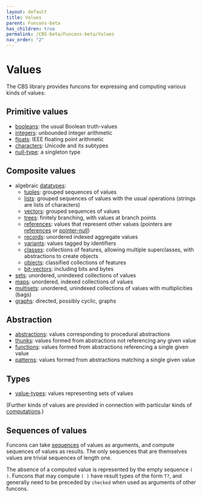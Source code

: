 ```yaml
---
layout: default
title: Values
parent: Funcons-beta
has_children: true
permalink: /CBS-beta/Funcons-beta/Values
nav_order: "2"
---
```


Values
======

The CBS library provides funcons for expressing and computing various kinds of
values:

Primitive values
----------------

- [booleans]\: the usual Boolean truth-values
- [integers]\: unbounded integer arithmetic
- [floats]\: IEEE floating point arithmetic
- [characters]\: Unicode and its subtypes
- [null-type]\: a singleton type

Composite values
----------------

- algebraic [datatypes]\:
  - [tuples]\: grouped sequences of values
  - [lists]\:  grouped sequences of values with the usual operations
      \(strings are lists of characters)
  - [vectors]\: grouped sequences of values
  - [trees]\: finitely branching, with values at branch points
  - [references]\: values that represent other values
      \(pointers are [references] or [pointer-null])
  - [records]\: unordered indexed aggregate values
  - [variants]\: values tagged by identifiers
  - [classes]\: collections of features, allowing multiple superclasses,
       with abstractions to create objects
  - [objects]\: classified collections of features
  - [bit-vectors]\: including bits and bytes
- [sets]\: unordered, unindexed collections of values
- [maps]\: unordered, indexed collections of values
- [multisets]\: unordered, unindexed collections of values with multiplicities
    (bags)
- [graphs]\: directed, possibly cyclic, graphs

Abstraction
------------

- [abstractions]\: values corresponding to procedural abstractions
- [thunks]\: values formed from abstractions not referencing any given value
- [functions]\: values formed from abstractions referencing a single given value
- [patterns]\: values formed from abstractions matching a single given value

Types
-----

- [value-types]\: values representing sets of values

(Further kinds of values are provided in connection with particular kinds of
[computations].)

Sequences of values
-------------------

Funcons can take [sequences] of values as arguments, and compute sequences of
values as results. The only sequences that are themselves values are trivial
sequences of length one.

The absence of a computed value is represented by the empty sequence `( )`.
Funcons that may compute `( )` have result types of the form `T?`, and
generally need to be preceded by `checked` when used as arguments of other
funcons.

[values]:       /CBS-beta/Funcons-beta/Values//CBS-beta/Funcons-beta/Values/Value-Types

[booleans]:     /CBS-beta/Funcons-beta/Values/Primitive/Booleans
[integers]:     /CBS-beta/Funcons-beta/Values/Primitive/Integers
[floats]:       /CBS-beta/Funcons-beta/Values/Primitive/Floats
[characters]:   /CBS-beta/Funcons-beta/Values/Primitive/Characters
[null-type]:    /CBS-beta/Funcons-beta/Values/Primitive/Null
[pointer-null]: /CBS-beta/Funcons-beta/Values/Composite/References

[datatypes]:    /CBS-beta/Funcons-beta/Values/Composite/Datatypes
[tuples]:       /CBS-beta/Funcons-beta/Values/Composite/Tuples
[lists]:        /CBS-beta/Funcons-beta/Values/Composite/Lists
[vectors]:      /CBS-beta/Funcons-beta/Values/Composite/Vectors
[trees]:        /CBS-beta/Funcons-beta/Values/Composite/Trees
[references]:   /CBS-beta/Funcons-beta/Values/Composite/References
[pointer-null]: /CBS-beta/Funcons-beta/Values/Composite/References
[records]:      /CBS-beta/Funcons-beta/Values/Composite/Records
[variants]:     /CBS-beta/Funcons-beta/Values/Composite/Variants
[classes]:      /CBS-beta/Funcons-beta/Values/Composite/Classes
[objects]:      /CBS-beta/Funcons-beta/Values/Composite/Objects
[bit-vectors]:  /CBS-beta/Funcons-beta/Values/Composite/Bits
[sets]:         /CBS-beta/Funcons-beta/Values/Composite/Sets
[maps]:         /CBS-beta/Funcons-beta/Values/Composite/Maps
[multisets]:    /CBS-beta/Funcons-beta/Values/Composite/Multisets
[graphs]:       /CBS-beta/Funcons-beta/Values/Composite/Graphs

[abstractions]: /CBS-beta/Funcons-beta/Values/Abstraction/Generic
[thunks]:       /CBS-beta/Funcons-beta/Values/Abstraction/Thunks
[functions]:    /CBS-beta/Funcons-beta/Values/Abstraction/Functions
[patterns]:     /CBS-beta/Funcons-beta/Values/Abstraction/Patterns

[value-types]:  /CBS-beta/Funcons-beta/Values/Value-Types
[computations]: /CBS-beta/Funcons-beta/Values/../Computations/index.md
[sequences]:    /CBS-beta/Funcons-beta/Values/Composite/Sequences
